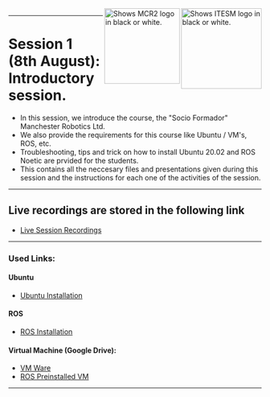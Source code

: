 <picture>
  <source media="(prefers-color-scheme: dark)" srcset="https://github.com/ManchesterRoboticsLtd/Sistemas-ciberfisicos-TEC-Intro-ROS/blob/main/Misc/Logos/Logotipo%20Vertical%20Bco_Transparente.png">
  <source media="(prefers-color-scheme: light)" srcset="https://github.com/ManchesterRoboticsLtd/Sistemas-ciberfisicos-TEC-Intro-ROS/blob/main/Misc/Logos/Logotipo%20Vertical%20Azul%20transparente.png">
  <img alt="Shows ITESM logo in black or white." width="160" align="right">
</picture>

<picture>
  <source media="(prefers-color-scheme: dark)" srcset="https://github.com/ManchesterRoboticsLtd/Sistemas-ciberfisicos-TEC-Intro-ROS/blob/main/Misc/Logos/MCR2_Logo_White.png">
  <source media="(prefers-color-scheme: light)" srcset="https://github.com/ManchesterRoboticsLtd/Sistemas-ciberfisicos-TEC-Intro-ROS/blob/main/Misc/Logos/MCR2_Logo_Black.png">
  <img alt="Shows MCR2 logo in black or white." width="150" align="right">
</picture>




---
# Session 1 (8th August): Introductory session.
  * In this session, we introduce the course, the "Socio Formador" Manchester Robotics Ltd.
  * We also provide the requirements for this course like Ubuntu / VM's, ROS, etc.
  * Troubleshooting, tips and trick on how to install Ubuntu 20.02 and ROS Noetic are prvided for the students.
  * This contains all the neccesary files and presentations given during this session and the instructions for each one of the activities of the session.
---

## Live recordings are stored in the following link
 * [Live Session Recordings](https://www.dropbox.com/sh/uhmpl2ei2oy1ir5/AAAtzdgwZzpkZ52GWuBSXgT4a?dl=0)

---

### Used Links: 
#### Ubuntu
  * [Ubuntu Installation](https://ubuntu.com/tutorials/install-ubuntu-desktop#1-overview)

#### ROS
 * [ROS Installation](http://wiki.ros.org/noetic/Installation/Ubuntu)

#### Virtual Machine (Google Drive): 
  * [VM Ware](https://drive.google.com/file/d/1Kqt8E69nB5pxYzyVztyoxF0UY9yCHLns/view)
  * [ROS Preinstalled VM](https://drive.google.com/file/d/1LCn433uN5pf8dcauWDagKEKjORsE3fZR/view)
 ---
